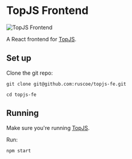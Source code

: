 # TopJS Frontend

![TopJS Frontend](https://github.com/user-attachments/assets/54bc42b1-c482-4649-b427-2a7358ffb323)

A React frontend for [TopJS](https://github.com/ruscoe/topjs).

## Set up

Clone the git repo:

`git clone git@github.com:ruscoe/topjs-fe.git`

`cd topjs-fe`

## Running

Make sure you're running [TopJS](https://github.com/ruscoe/topjs).

Run:

`npm start`
